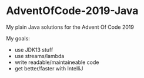 # AdventOfCode-2019-Java
My plain Java solutions for the Advent Of Code 2019

My goals:
* use JDK13 stuff
* use streams/lambda
* write readable/maintaineable code
* get better/faster with IntelliJ
